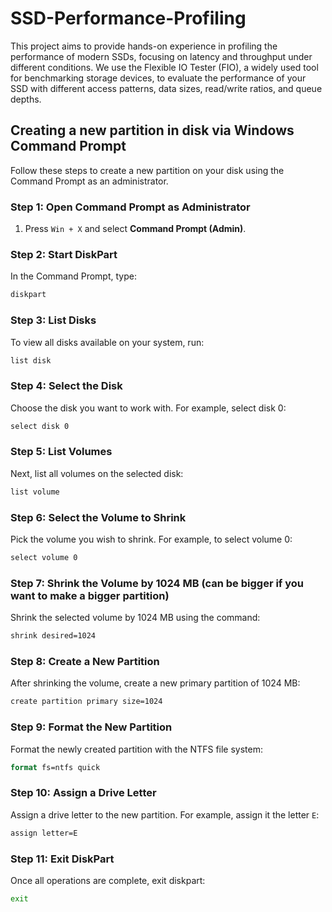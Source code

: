 # SSD-Performance-Profiling
This project aims to provide hands-on experience in profiling the performance of modern SSDs, focusing on latency and throughput under different conditions. We use the Flexible IO Tester (FIO), a widely used tool for benchmarking storage devices, to evaluate the performance of your SSD with different access patterns, data sizes, read/write ratios, and queue depths.


## Creating a new partition in disk via Windows Command Prompt

Follow these steps to create a new partition on your disk using the Command Prompt as an administrator.

### Step 1: Open Command Prompt as Administrator
1. Press `Win + X` and select **Command Prompt (Admin)**.

### Step 2: Start DiskPart
In the Command Prompt, type:
```cmd
diskpart
```

### Step 3: List Disks
To view all disks available on your system, run:
```cmd
list disk
```

### Step 4: Select the Disk
Choose the disk you want to work with. For example, select disk 0:
```cmd
select disk 0
```

### Step 5: List Volumes
Next, list all volumes on the selected disk:
```cmd
list volume
```

### Step 6: Select the Volume to Shrink
Pick the volume you wish to shrink. For example, to select volume 0:
```cmd
select volume 0
```

### Step 7: Shrink the Volume by 1024 MB (can be bigger if you want to make a bigger partition)
Shrink the selected volume by 1024 MB using the command:
```cmd
shrink desired=1024
```

### Step 8: Create a New Partition
After shrinking the volume, create a new primary partition of 1024 MB:
```cmd
create partition primary size=1024
```

### Step 9: Format the New Partition
Format the newly created partition with the NTFS file system:
```cmd
format fs=ntfs quick
```

### Step 10: Assign a Drive Letter
Assign a drive letter to the new partition. For example, assign it the letter `E`:
```cmd
assign letter=E
```

### Step 11: Exit DiskPart
Once all operations are complete, exit diskpart:
```cmd
exit
```
